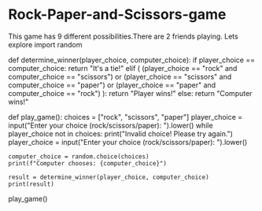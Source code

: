 # Rock-Paper-and-Scissors-game
This game has 9 different possibilities.There are 2 friends playing. Lets explore
import random

def determine_winner(player_choice, computer_choice):
    if player_choice == computer_choice:
        return "It's a tie!"
    elif (
        (player_choice == "rock" and computer_choice == "scissors") or
        (player_choice == "scissors" and computer_choice == "paper") or
        (player_choice == "paper" and computer_choice == "rock")
    ):
        return "Player wins!"
    else:
        return "Computer wins!"

def play_game():
    choices = ["rock", "scissors", "paper"]
    player_choice = input("Enter your choice (rock/scissors/paper): ").lower()
    while player_choice not in choices:
        print("Invalid choice! Please try again.")
        player_choice = input("Enter your choice (rock/scissors/paper): ").lower()

    computer_choice = random.choice(choices)
    print(f"Computer chooses: {computer_choice}")

    result = determine_winner(player_choice, computer_choice)
    print(result)

play_game()

